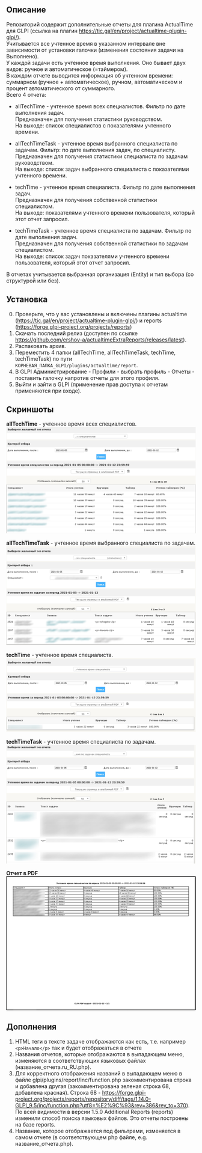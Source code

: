 
## Описание
Репозиторий содержит дополнительные отчеты для плагина ActualTime для GLPI (ссылка на  плагин https://tic.gal/en/project/actualtime-plugin-glpi/). \
Учитывается все учтенное время в указанном интервале вне зависимости от установки галочки (изменения состояния задачи на Выполнено).\
У каждой задачи есть учтенное время выполнения. Оно бывает двух видов: ручное и автоматическое (=таймером).\
В каждом отчете выводится информация об учтенном времени:\
суммарном (ручное + автоматическое), ручном, автоматическом и процент автоматического от суммарного.\
Всего 4 отчета:
* allTechTime - учтенное время всех специалистов.
Фильтр по дате выполнения задач.\
Предназначен для получения статистики руководством.\
На выходе: список специалистов с показателями учтенного времени.

* allTechTimeTask - учтенное время выбранного специалиста по задачам.
Фильтр: по дате выполнения задач, по специалисту.\
Предназначен для получения статистики специалиста по задачам руководством.\
На выходе: список задач выбранного специалиста с показателями учтенного времени.

* techTime - учтенное время специалиста.
Фильтр по дате выполнения задач.\
Предназначен для получения собственной статистики специалистом. \
На выходе: показателями учтенного времени пользователя, который этот отчет запросил.

* techTimeTask - учтенное время специалиста по задачам.
Фильтр по дате выполнения задач.\
Предназначен для получения собственной статистики по задачам специалистом.\
На выходе: список задач показателями учтенного времени пользователя, который этот отчет запросил.

В отчетах учитывается выбранная организация (Entity) и тип выбора (со структурой или без).
## Установка
0. Проверьте, что у вас установлены и включены плагины actualtime (https://tic.gal/en/project/actualtime-plugin-glpi/) и reports (https://forge.glpi-project.org/projects/reports)
1. Скачать последний релиз (доступен по ccылке https://github.com/ershov-a/actualtimeExtraReports/releases/latest).
2. Распаковать архив.
3. Переместить 4 папки (allTechTime, allTechTimeTask, techTime, techTimeTask) по пути `КОРНЕВАЯ_ПАПКА_GLPI/plugins/actualtime/report`.
4. В GLPI Администрирование - Профили - выбрать профиль - Отчеты - поставить галочку напротив отчеты для этого профиля.
5. Выйти и зайти в GLPI (применение прав доступа к отчетам применяются при входе).
## Скриншоты
**allTechTime** - учтенное время всех специалистов.
![allTechTime](Screenshots/allTechTime.jpg)

**allTechTimeTask** - учтенное время выбранного специалиста по задачам.
![allTechTimeTask](Screenshots/allTechTimeTask.jpg)

**techTime** - учтенное время специалиста.
![techTime](Screenshots/techTime.jpg)

**techTimeTask** - учтенное время специалиста по задачам.
![techTimeTask](Screenshots/techTimeTask.jpg)

**Отчет в PDF**
![pdfReport](Screenshots/pdfReport.jpg)

## Дополнения
1. HTML теги в тексте задаче отображаются как есть, т.е. например `<p>Начало</p>` так и будет отображаться в отчете
2. Названия отчетов, которые отображаются в выпадающем меню, изменяются в соответствующих языковых файлах (название_отчета.ru_RU.php).
3. Для корректного отображения названий в выпадающем меню в файле glpi/plugins/report/inc/function.php закомментирована строка и
добавлена другая (закомментирована зеленая строка 68, добавлена красная).
Строка 68  - https://forge.glpi-project.org/projects/reports/repository/diff/tags/1.14.0-GLPI_9.5/inc/function.php?utf8=%E2%9C%93&rev=386&rev_to=370).
По всей видимости в версии 1.5.0 Additional Reports (reports) изменили способ поиска языковых файлов. Это отчеты построены на базе reports.
4. Название, которое отображается под фильтрами, изменяется в самом отчете (в соответствующем php файле, e.g. название_отчета.php).
